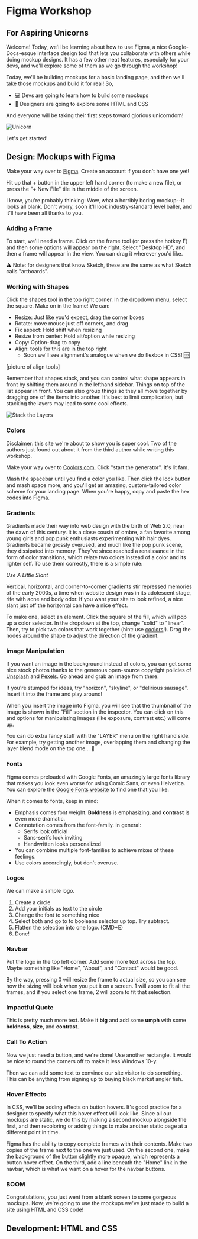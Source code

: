 # Figma Workshop
## For Aspiring Unicorns

Welcome! Today, we'll be learning about how to use Figma, a nice Google-Docs-esque interface design tool that lets you collaborate with others while doing mockup designs. It has a few other neat features, especially for your devs, and we'll explore some of them as we go through the workshop!

Today, we'll be building mockups for a basic landing page, and then we'll take those mockups and build it for real! So,

- 💻 Devs are going to learn how to build some mockups
- 🎨 Designers are going to explore some HTML and CSS

And everyone will be taking their first steps toward glorious unicorndom!

![Unicorn](https://media.giphy.com/media/l0HlMr2G3EKFgpUY0/giphy.gif)

Let's get started!

## Design: Mockups with Figma

Make your way over to [Figma](https://www.figma.com/). Create an account if you don't have one yet!

Hit up that + button in the upper left hand corner (to make a new file), or press the "+ New File" tile in the middle of the screen.

I know, you're probably thinking: Wow, what a horribly boring mockup--it looks all blank. Don't worry, soon it'll look industry-standard level baller, and it'll have been all thanks to you.

### Adding a Frame
To start, we'll need a frame. Click on the frame tool (or press the hotkey F) and then some options will appear on the right. Select "Desktop HD", and then a frame will appear in the view. You can drag it wherever you'd like.

⚠️ Note: for designers that know Sketch, these are the same as what Sketch calls "artboards".

### Working with Shapes
Click the shapes tool in the top right corner. In the dropdown menu, select the square. Make on in the frame!
We can:
- Resize: Just like you'd expect, drag the corner boxes
- Rotate: move mouse just off corners, and drag
- Fix aspect: Hold shift when resizing
- Resize from center: Hold alt/option while resizing
- Copy: Option-drag to copy
- Align: tools for this are in the top right
  - Soon we'll see alignment's analogue when we do flexbox in CSS! 🆒

[picture of align tools]

Remember that shapes stack, and you can control what shape appears in front by shifting them around in the lefthand sidebar. Things on top of the list appear in front. You can also group things so they all move together by dragging one of the items into another. It's best to limit complication, but stacking the layers may lead to some cool effects.

![Stack the Layers](https://media.giphy.com/media/qVSxiAKBf5sc/giphy.gif)

### Colors
Disclaimer: this site we're about to show you is super cool. Two of the authors just found out about it from the third author while writing this workshop.

Make your way over to [Coolors.com](https://coolors.co/). Click "start the generator". It's lit fam.

Mash the spacebar until you find a color you like. Then click the lock button and mash space more, and you'll get an amazing, custom-tailored color scheme for your landing page. When you're happy, copy and paste the hex codes into Figma.

### Gradients
Gradients made their way into web design with the birth of Web 2.0, near the dawn of this century. It is a close cousin of ombre, a fan favorite among young girls and pop punk enthusiasts experimenting with hair dyes. Gradients became grossly overused, and much like the pop punk scene, they dissipated into memory. They've since reached a renaissance in the form of color transitions, which relate two colors instead of a color and its lighter self. To use them correctly, there is a simple rule:

*Use A Little Slant*

Vertical, horizontal, and corner-to-corner gradients stir repressed memories of the early 2000s, a time when website design was in its adolescent stage, rife with acne and body odor. If you want your site to look refined, a nice slant just off the horizontal can have a nice effect.

To make one, select an element. Click the square of the fill, which will pop up a color selector. In the dropdown at the top, change "solid" to "linear". Then, try to pick two colors that work together (hint: use [coolors](https://coolors.co/)!). Drag the nodes around the shape to adjust the direction of the gradient.

### Image Manipulation
If you want an image in the background instead of colors, you can get some nice stock photos thanks to the generous open-source copyright policies of [Unsplash](https://unsplash.com/) and [Pexels](https://www.pexels.com/). Go ahead and grab an image from there.

If you're stumped for ideas, try "horizon", "skyline", or "delirious sausage". Insert it into the frame and play around! 

When you insert the image into Figma, you will see that the thumbnail of the image is shown in the "Fill" section in the inspector. You can click on this and options for manipulating images (like exposure, contrast etc.) will come up. 

You can do extra fancy stuff with the "LAYER" menu on the right hand side. For example, try getting another image, overlapping them and changing the layer blend mode on the top one... 👾

### Fonts
Figma comes preloaded with Google Fonts, an amazingly large fonts library that makes you look even worse for using Comic Sans, or even Helvetica. You can explore the [Google Fonts website](https://fonts.google.com/) to find one that you like.

When it comes to fonts, keep in mind:
- Emphasis comes font weight. **Boldness** is emphasizing, and **contrast** is even more dramatic.
- Connotation comes from the font-family. In general:
  - Serifs look official
  - Sans-serifs look inviting
  - Handwritten looks personalized
- You can combine multiple font-families to achieve mixes of these feelings.
- Use colors accordingly, but don't overuse.

### Logos
We can make a simple logo.
1. Create a circle
2. Add your initials as text to the circle
3. Change the font to something nice
4. Select both and go to to booleans selector up top. Try subtract.
5. Flatten the selection into one logo. (CMD+E)
6. Done!

### Navbar
Put the logo in the top left corner. Add some more text across the top. Maybe something like "Home", "About", and "Contact" would be good.

By the way, pressing 0 will resize the frame to actual size, so you can see how the sizing will look when you put it on a screen. 1 will zoom to fit all the frames, and if you select one frame, 2 will zoom to fit that selection.

### Impactful Quote
This is pretty much more text. Make it **big** and add some **umph** with some **boldness**, **size**, and **contrast**.

### Call To Action
Now we just need a button, and we're done! Use another rectangle. It would be nice to round the corners off to make it less Windows 10-y.

Then we can add some text to convince our site visitor to do something. This can be anything from signing up to buying black market angler fish.

### Hover Effects
In CSS, we'll be adding effects on button hovers. It's good practice for a designer to specify what this hover effect will look like. Since all our mockups are static, we do this by making a second mockup alongside the first, and then recoloring or adding things to make another static page at a different point in time. 

Figma has the ability to copy complete frames with their contents. Make two copies of the frame next to the one we just used. On the second one, make the background of the button slightly more opaque, which represents a button hover effect. On the third, add a line beneath the "Home" link in the navbar, which is what we want on a hover for the navbar buttons.

### BOOM
Congratulations, you just went from a blank screen to some gorgeous mockups. Now, we're going to use the mockups we've just made to build a site using HTML and CSS code!

## Development: HTML and CSS
